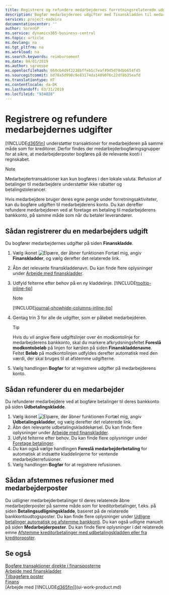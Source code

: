 ```yaml
---
title: Registrere og refundere medarbejdernes forretningsrelaterede udgifter | Microsoft Docs
description: Bogfør medarbejdernes udgifter med finanskladden til medarbejderens konto, og bogfør senere en betaling til medarbejderens bankkonto for at refundere for de forretningsrelaterede udgift.
services: project-madeira
documentationcenter: ''
author: SorenGP
ms.service: dynamics365-business-central
ms.topic: article
ms.devlang: na
ms.tgt_pltfrm: na
ms.workload: na
ms.search.keywords: reimbursement
ms.date: 04/01/2019
ms.author: sgroespe
ms.openlocfilehash: 660cb4d9f2238bffeb1c7eaf49d5d70dbb654f45
ms.sourcegitcommit: bd78a5d990c9e83174da1409076c22df8b35eafd
ms.translationtype: HT
ms.contentlocale: da-DK
ms.lasthandoff: 03/31/2019
ms.locfileid: "934028"
---
```

# <a name="record-and-reimburse-employees-expenses"></a>Registrere og refundere medarbejdernes udgifter
[!INCLUDE[d365fin](includes/d365fin_md.md)] understøtter transaktioner for medarbejderen på samme måde som for kreditorer. Derfor findes der medarbejderbogføringsgrupper for at sikre, at medarbejderposter bogføres på de relevante konti i regnskabet.

> [!NOTE]  
> Medarbejdertransaktioner kan kun bogføres i den lokale valuta. Refusion af betalinger til medarbejdere understøtter ikke rabatter og betalingstolerancer.

Hvis medarbejdere bruger deres egne penge under forretningsaktiviteter, kan du bogføre udgiften til medarbejderens konto. Du kan derefter refundere medarbejderen ved at foretage en betaling til medarbejderens bankkonto, på samme måde som når du betaler leverandører.

## <a name="to-record-an-employees-expense"></a>Sådan registrerer du en medarbejders udgift
Du bogfører medarbejdernes udgifter på siden **Finanskladde**.
1. Vælg ikonet ![Elpære, der åbner funktionen Fortæl mig](media/ui-search/search_small.png "Fortæl mig, hvad du vil foretage dig"), angiv **Finanskladder**, og vælg derefter det relaterede link.
2. Åbn det relevante finanskladdenavn. Du kan finde flere oplysninger under [Arbejde med finanskladder](ui-work-general-journals.md).
3. Udfyld felterne efter behov på en ny kladdelinje. [!INCLUDE[tooltip-inline-tip](includes/tooltip-inline-tip_md.md)]    

    > [!NOTE]
    > [!INCLUDE[journal-showhide-columns-inline-tip](includes/journal-showhide-columns-inline-tip.md)]
4. Gentag trin 3 for alle de udgifter, som er påløbet medarbejderen.

    > [!TIP]  
    > Hvis du vil angive flere udgiftslinjer over én modkontolinje for medarbejderens bankkonto, skal du markere afkrydsningsfeltet **Foreslå modkontobeløb** på linjen for kørslen på siden **Finanskladdenavne**. Feltet **Beløb** på modkontolinjen udfyldes derefter automatisk med den værdi, der skal bruges til at afstemme udgifterne.
5. Vælg handlingen **Bogfør** for at registrere udgifter på medarbejderens konto.

## <a name="to-reimburse-an-employee"></a>Sådan refunderer du en medarbejder
Du refunderer medarbejdere ved at bogføre betalinger til deres bankkonto på siden **Udbetalingskladde**.
1. Vælg ikonet ![Elpære, der åbner funktionen Fortæl mig](media/ui-search/search_small.png "Fortæl mig, hvad du vil foretage dig"), angiv **Udbetalingskladder**, og vælg derefter det relaterede link.
2. Åbn den relevante udbetalingskladdekørsel. Du kan finde flere oplysninger under [Arbejde med finanskladder](ui-work-general-journals.md).
3. Udfyld felterne efter behov. Du kan finde flere oplysninger under [Foretage betalinger](payables-make-payments.md).
4. Du kan også vælge handlingen **Foreslå medarbejderbetaling** for automatisk at indsætte kladdelinjerne for ventende medarbejderrefusioner.
5. Vælg handlingen **Bogfør** for at registrere refusionen.  

## <a name="to-reconcile-reimbursements-with-employee-ledger-entries"></a>Sådan afstemmes refusioner med medarbejderposter
Du udligner medarbejderbetalinger til deres relaterede åbne medarbejderposter på samme måde som for kreditorbetalinger, f.eks. på siden **Betalingsudligningskladde**, baseret på de relaterede bankkontoudtogsposter. Du kan finde flere oplysninger under [Udligne betalinger automatisk og afstemme bankkonti](receivables-apply-payments-auto-reconcile-bank-accounts.md). Du kan også udligne manuelt på siden **Medarbejderposter**. Du kan finde flere oplysninger i det relaterede emne [Afstemme kreditorbetalinger med udbetalingskladden eller fra kreditorposter](payables-how-apply-purchase-transactions-manually.md).  

## <a name="see-also"></a>Se også
[Bogføre transaktioner direkte i finansposterne](finance-how-post-transactions-directly.md)  
[Arbejde med finanskladder](ui-work-general-journals.md)  
[Tilbageføre poster](finance-how-reverse-journal-posting.md)  
[Finans](finance.md)  
[Arbejde med [!INCLUDE[d365fin](includes/d365fin_md.md)]](ui-work-product.md)  
